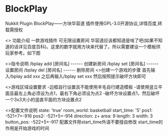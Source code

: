 # BlockPlay
Nukkit Plugin BlockPlay——方块华容道
插件使用GPL-3.0开源协议,详情百度,转载需授权

<> 功能介绍
    一款游戏插件 可无限设置房间
     华容道应该都知道是啥了吧(如果不知道的话详见百度百科)。这里的数字就用方块来代替了。所以需要建设一个模板供玩家参考。如下图



<>指令说明
/bplay add [房间名] ------ 创建新房间
/bplay set [房间名] ------ 设置房间
/bplay del [房间名] ------ 删除房间
<>创建一个游戏的步骤
首先输入/bplay add xxx
之后再输入/bplay set xxx
然后按照提示破坏方块即可

<>游戏区域设置要求
-边框自行设置且不能使用羊毛自行建造模板
-请使用竖立平面且最左上角必须设为点1，最右下角必须设为点2
-破坏方块设置点1，然后破坏一个3x3大小的竖直平面的方块设置点2

<>配置文件说明
state: 'true'
room_world: basketball
start_time: '5'
pos1: -521+7+-916
pos2: -521+5+-914
direction: z+
area: 9
length: 3
width: 3
button_pos: -522+5+-917
配置文件除start_time外请不要擅自修改
start_time的作用是开始游戏的时间



